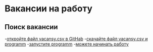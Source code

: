 # Вакансии на работу 
## Поиск вакансии 
-[откройте файл vacansy.csv в GitHab](крнрнео)
-[скачайте файл vacansy.csv и programm]()
-[запустите programm]()
-[можете начинать работу]()
